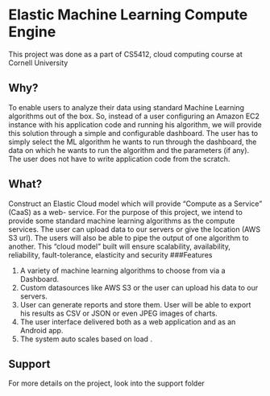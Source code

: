 Elastic Machine Learning Compute Engine
================
This project was done as a part of CS5412, cloud computing course at Cornell University

Why?
----------------
To enable users to analyze their data using standard Machine Learning algorithms out of the box. So, instead of a user 
configuring  an  Amazon  EC2  instance  with  his  application  code  and  running  his  algorithm,  we  will  provide  this 
solution through a simple and configurable dashboard. The user has to simply select the ML algorithm he wants to run 
through the dashboard, the data on which he wants to run the algorithm and the parameters (if any). The user does not 
have to write application code from the scratch.

What?
--------------------
Construct  an  Elastic  Cloud  model  which  will  provide  “Compute  as  a  Service”  (CaaS)  as  a  web-  service.  For  the 
purpose of this project, we intend to provide some standard machine learning algorithms as the compute services. The 
user can upload data to our servers or give the location (AWS S3 url). The users will also be able to pipe the output of 
one  algorithm  to  another.  This  “cloud  model”  built  will  ensure  scalability,  availability,  reliability,  fault-tolerance, 
elasticity and security
###Features
1. A variety of machine learning algorithms to choose from via a Dashboard.
2. Custom datasources like AWS S3 or the user can upload his data to our servers.
3. User can generate reports and store them. User will be able to export his results as CSV or JSON or even 
JPEG images of charts.
4. The user interface delivered both as a web application and as an Android app.
5. The system  auto scales based on load .


Support
------------------
For more details on the project, look into the support folder
